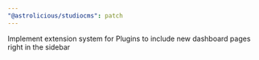 ```yaml
---
"@astrolicious/studiocms": patch
---
```


Implement extension system for Plugins to include new dashboard pages right in the sidebar
